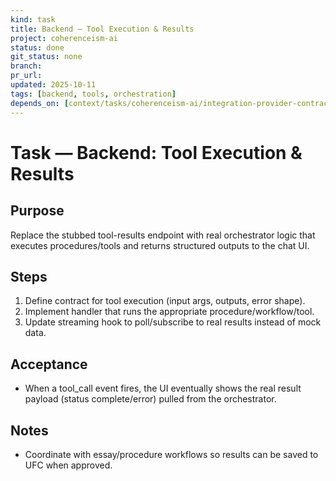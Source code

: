 ```yaml
---
kind: task
title: Backend — Tool Execution & Results
project: coherenceism-ai
status: done
git_status: none
branch: 
pr_url: 
updated: 2025-10-11
tags: [backend, tools, orchestration]
depends_on: [context/tasks/coherenceism-ai/integration-provider-contracts.md]
---
```


# Task — Backend: Tool Execution & Results

## Purpose
Replace the stubbed tool-results endpoint with real orchestrator logic that executes procedures/tools and returns structured outputs to the chat UI.

## Steps
1) Define contract for tool execution (input args, outputs, error shape).
2) Implement handler that runs the appropriate procedure/workflow/tool.
3) Update streaming hook to poll/subscribe to real results instead of mock data.

## Acceptance
- When a tool_call event fires, the UI eventually shows the real result payload (status complete/error) pulled from the orchestrator.

## Notes
- Coordinate with essay/procedure workflows so results can be saved to UFC when approved.
